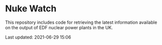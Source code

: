 # Nuke Watch

This repository includes code for retrieving the latest information available on the output of EDF nuclear power plants in the UK.

Last updated: 2021-06-29 15:06